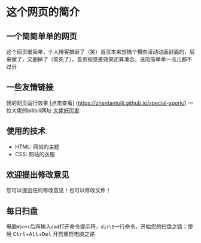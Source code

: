 # 这个网页的简介

## 一个简简单单的网页

这个网页很简单，个人博客搞砸了（笑）首页本来想搞个横向滚动动画封面的，后来做了，又删掉了（笑死了），首页视觉差效果还算凑合。说简简单单一点儿都不过分
## 一些友情链接

我的网页运行效果 [点击查看] (https://zhentantuili.github.io/special-spork/)
一位大佬的bilibili网址  [大佬好厉害](https://space.bilibili.com/34786453?spm_id_from=333.337.0.0)
## 使用的技术

* HTML: 网站的主题
* CSS: 网站的衣服
## 欢迎提出修改意见

您可以提出任何修改意见！也可以修改文件！
## 每日扫盘

电脑`Win+r`后再输入`cmd`打开命令提示符，`dir\S`一行命令，开始您的扫盘之路；使用 <kbd>Ctrl</kbd>+<kbd>Alt</kbd>+<kbd>Del</kbd> 开启重启电脑之路
